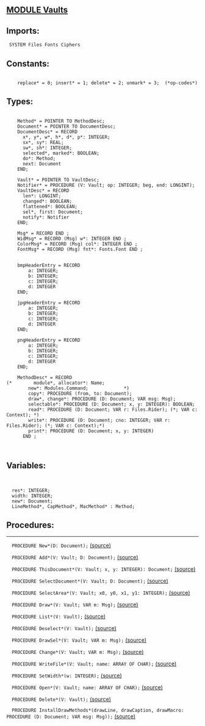 
## [MODULE Vaults](https://github.com/io-core/Crypto/blob/main/Vaults.Mod)

  ## Imports:
` SYSTEM Files Fonts Ciphers`

## Constants:
```
 
    replace* = 0; insert* = 1; delete* = 2; unmark* = 3;  (*op-codes*)

```
## Types:
```
 
    Method* = POINTER TO MethodDesc;
    Document* = POINTER TO DocumentDesc;
    DocumentDesc* = RECORD
      x*, y*, w*, h*, d*, p*: INTEGER;
      sx*, sy*: REAL;
      sw*, sh*: INTEGER;
      selected*, marked*: BOOLEAN;
      do*: Method;
      next: Document
    END;

    Vault* = POINTER TO VaultDesc;
    Notifier* = PROCEDURE (V: Vault; op: INTEGER; beg, end: LONGINT);
    VaultDesc* = RECORD
      len*: LONGINT;
      changed*: BOOLEAN;
      flattened*: BOOLEAN;
      sel*, first: Document;
      notify*: Notifier
    END;

    Msg* = RECORD END ;
    WidMsg* = RECORD (Msg) w*: INTEGER END ;
    ColorMsg* = RECORD (Msg) col*: INTEGER END ;
    FontMsg* = RECORD (Msg) fnt*: Fonts.Font END ;
    

    bmpHeaderEntry = RECORD
        a: INTEGER;
        b: INTEGER;
        c: INTEGER;
        d: INTEGER
    END;

    jpgHeaderEntry = RECORD
        a: INTEGER;
        b: INTEGER;
        c: INTEGER;
        d: INTEGER
    END;

    pngHeaderEntry = RECORD
        a: INTEGER;
        b: INTEGER;
        c: INTEGER;
        d: INTEGER
    END;

    MethodDesc* = RECORD
(*        module*, allocator*: Name;
        new*: Modules.Command;             *)
        copy*: PROCEDURE (from, to: Document);
        draw*, change*: PROCEDURE (D: Document; VAR msg: Msg);
        selectable*: PROCEDURE (D: Document; x, y: INTEGER): BOOLEAN;
        read*: PROCEDURE (D: Document; VAR r: Files.Rider); (*; VAR c: Context); *)
        write*: PROCEDURE (D: Document; cno: INTEGER; VAR r: Files.Rider); (*; VAR c: Context);*)
        print*: PROCEDURE (D: Document; x, y: INTEGER)
      END ;

    
```
## Variables:
```
 
 
  res*: INTEGER;
  width: INTEGER;
  new*: Document; 
  LineMethod*, CapMethod*, MacMethod* : Method;

```
## Procedures:
---

`  PROCEDURE New*(D: Document);` [(source)](https://github.com/io-core/Crypto/blob/main/Vaults.Mod#L80)


`  PROCEDURE Add*(V: Vault; D: Document);` [(source)](https://github.com/io-core/Crypto/blob/main/Vaults.Mod#L84)


`  PROCEDURE ThisDocument*(V: Vault; x, y: INTEGER): Document;` [(source)](https://github.com/io-core/Crypto/blob/main/Vaults.Mod#L89)


`  PROCEDURE SelectDocument*(V: Vault; D: Document);` [(source)](https://github.com/io-core/Crypto/blob/main/Vaults.Mod#L96)


`  PROCEDURE SelectArea*(V: Vault; x0, y0, x1, y1: INTEGER);` [(source)](https://github.com/io-core/Crypto/blob/main/Vaults.Mod#L101)


`  PROCEDURE Draw*(V: Vault; VAR m: Msg);` [(source)](https://github.com/io-core/Crypto/blob/main/Vaults.Mod#L115)


`  PROCEDURE List*(V: Vault);` [(source)](https://github.com/io-core/Crypto/blob/main/Vaults.Mod#L122)


`  PROCEDURE Deselect*(V: Vault);` [(source)](https://github.com/io-core/Crypto/blob/main/Vaults.Mod#L137)


`  PROCEDURE DrawSel*(V: Vault; VAR m: Msg);` [(source)](https://github.com/io-core/Crypto/blob/main/Vaults.Mod#L143)


`  PROCEDURE Change*(V: Vault; VAR m: Msg);` [(source)](https://github.com/io-core/Crypto/blob/main/Vaults.Mod#L152)


`  PROCEDURE WriteFile*(V: Vault; name: ARRAY OF CHAR);` [(source)](https://github.com/io-core/Crypto/blob/main/Vaults.Mod#L163)


`  PROCEDURE SetWidth*(w: INTEGER);` [(source)](https://github.com/io-core/Crypto/blob/main/Vaults.Mod#L171)


`  PROCEDURE Open*(V: Vault; name: ARRAY OF CHAR);` [(source)](https://github.com/io-core/Crypto/blob/main/Vaults.Mod#L176)


`  PROCEDURE Delete*(V: Vault);` [(source)](https://github.com/io-core/Crypto/blob/main/Vaults.Mod#L193)


`  PROCEDURE InstallDrawMethods*(drawLine, drawCaption, drawMacro: PROCEDURE (D: Document; VAR msg: Msg));` [(source)](https://github.com/io-core/Crypto/blob/main/Vaults.Mod#L212)

